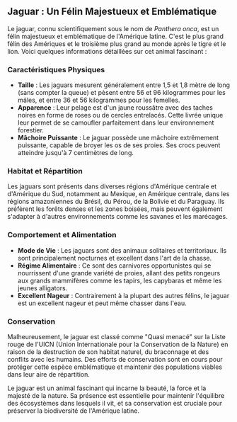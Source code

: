 ## Jaguar : Un Félin Majestueux et Emblématique

Le jaguar, connu scientifiquement sous le nom de _Panthera onca_, est un félin majestueux et emblématique de l'Amérique latine. C'est le plus grand félin des Amériques et le troisième plus grand au monde après le tigre et le lion. Voici quelques informations détaillées sur cet animal fascinant :

### Caractéristiques Physiques

- **Taille** : Les jaguars mesurent généralement entre 1,5 et 1,8 mètre de long (sans compter la queue) et pèsent entre 56 et 96 kilogrammes pour les mâles, et entre 36 et 56 kilogrammes pour les femelles.
- **Apparence** : Leur pelage est d'un jaune roussâtre avec des taches noires en forme de roses ou de cercles entrelacés. Cette livrée unique leur permet de se camoufler parfaitement dans leur environnement forestier.
- **Mâchoire Puissante** : Le jaguar possède une mâchoire extrêmement puissante, capable de broyer les os de ses proies. Ses crocs peuvent atteindre jusqu'à 7 centimètres de long.

### Habitat et Répartition

Les jaguars sont présents dans diverses régions d'Amérique centrale et d'Amérique du Sud, notamment au Mexique, en Amérique centrale, dans les régions amazoniennes du Brésil, du Pérou, de la Bolivie et du Paraguay. Ils préfèrent les forêts denses et les zones boisées, mais peuvent également s'adapter à d'autres environnements comme les savanes et les marécages.

### Comportement et Alimentation

- **Mode de Vie** : Les jaguars sont des animaux solitaires et territoriaux. Ils sont principalement nocturnes et excellent dans l'art de la chasse.
- **Régime Alimentaire** : Ce sont des carnivores opportunistes qui se nourrissent d'une grande variété de proies, allant des petits rongeurs aux grands mammifères comme les tapirs, les capybaras et même les jeunes alligators.
- **Excellent Nageur** : Contrairement à la plupart des autres félins, le jaguar est un excellent nageur et peut même chasser dans l'eau.

### Conservation

Malheureusement, le jaguar est classé comme "Quasi menacé" sur la Liste rouge de l'UICN (Union Internationale pour la Conservation de la Nature) en raison de la destruction de son habitat naturel, du braconnage et des conflits avec les humains. Des efforts de conservation sont en cours pour protéger cette espèce emblématique et maintenir des populations viables dans leur aire de répartition.

Le jaguar est un animal fascinant qui incarne la beauté, la force et la majesté de la nature. Sa présence est essentielle pour maintenir l'équilibre des écosystèmes dans lesquels il vit, et sa conservation est cruciale pour préserver la biodiversité de l'Amérique latine.